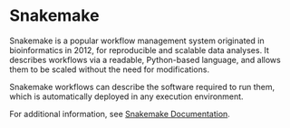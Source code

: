 # Snakemake

Snakemake is a popular workflow management system originated in bioinformatics in 2012, for
reproducible and scalable data analyses. It describes workflows via a readable, Python-based
language, and allows them to be scaled without the need for modifications.

Snakemake workflows can describe the software required to run them, which is automatically
deployed in any execution environment.

For additional information, see [Snakemake Documentation](https://snakemake.readthedocs.io).
